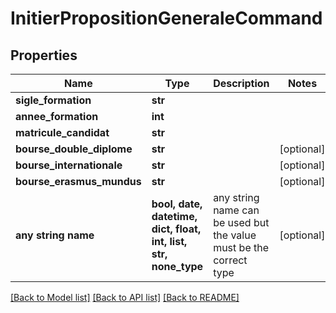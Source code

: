 # InitierPropositionGeneraleCommand


## Properties
Name | Type | Description | Notes
------------ | ------------- | ------------- | -------------
**sigle_formation** | **str** |  | 
**annee_formation** | **int** |  | 
**matricule_candidat** | **str** |  | 
**bourse_double_diplome** | **str** |  | [optional] 
**bourse_internationale** | **str** |  | [optional] 
**bourse_erasmus_mundus** | **str** |  | [optional] 
**any string name** | **bool, date, datetime, dict, float, int, list, str, none_type** | any string name can be used but the value must be the correct type | [optional]

[[Back to Model list]](../README.md#documentation-for-models) [[Back to API list]](../README.md#documentation-for-api-endpoints) [[Back to README]](../README.md)


